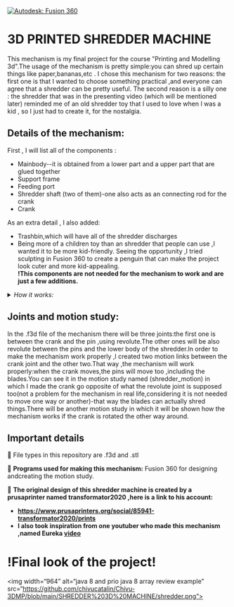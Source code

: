 [![Autodesk: Fusion 360](https://img.shields.io/badge/Autodesk-Fusion360-orange)](https://www.autodesk.com/products/fusion-360/overview?term=1-YEAR)

3D PRINTED SHREDDER MACHINE
==========
This mechanism is my final project for the course "Printing and Modelling 3d".The usage of the mechanism is pretty simple:you can shred up certain things like paper,bananas,etc . I chose this mechanism for two reasons: the first one is that I wanted to choose something practical ,and everyone can agree that a shredder can be pretty useful. The second reason is a silly one : the shredder that was in the presenting video (which will be mentioned later) reminded me of an old shredder toy that I used to love when I was a kid , so I just had to create it, for the nostalgia.

Details of the mechanism:
------------------------------
First , I will list all of the components :

- Mainbody--it is obtained from a lower part and a upper part that are glued together
- Support frame
- Feeding port
- Shredder shaft (two of them)-one also acts as an connecting rod for the crank
- Crank 

As an extra detail , I also added:
- Trashbin,which will have all of the shredder discharges
- Being more of a children toy than an shredder that people can use ,I wanted it to be more kid-friendly. Seeing the opportunity ,I tried sculpting in Fusion 360 to create a penguin that can make the project look cuter and more kid-appealing. <br/>
**!This components are not needed for the mechanism to work and are just a few additions.**
<details>
  <summary><i>How it works:</i></summary>

---
This shredder does not use any electricity,nor a motor , so it is a perfect option for a toy.In order to use the shredder , you need to spin a crank that will make one of the pins to rotate ,also rotating the blades on that pin.On each pin ,you also have a gear that will make the other pin spin when you rotate the crank.Also,the blades are reversed ,because when you spin the crank ,one pin will rotate in one way and the other one in the opposite way.

</details>

Joints and motion study:
------------------------------
In the .f3d file of the mechanism there will be three joints:the first one is between the crank and the pin ,using revolute.The other ones will be also revolute between the pins and the lower body of the shredder.In order to make the mechanism work properly ,I created two motion links between the crank joint and the other two.That way ,the mechanism will work properly:when the crank moves,the pins will move too ,including the blades.You can see it in the motion study named (shredder_motion) in which I made the crank go opposite of what the revolute joint is supposed too(not a problem for the mechanism in real life,considering it is not needed to move one way or another)-that way the blades can actually shred things.There will be another motion study in which it will be shown how the mechanism works if the crank is rotated the other way around.

Important details
------------------------------
🚀 File types in this repository are .f3d and .stl 

🔌 **Programs used for making this mechanism:** Fusion 360 for designing andcreating the motion study.

📜 **The original design of this shredder machine is created by a prusaprinter named transformator2020 ,here is a link to his account:**
- **https://www.prusaprinters.org/social/85941-transformator2020/prints** 
- **I also took inspiration from one youtuber who made this mechanism ,named Eureka [video](https://www.youtube.com/watch?v=ltVqj0MW_hQ)**

!Final look of the project!
======
<img width=“964” alt=“java 8 and prio java 8  array review example” src=“https://github.com/chivucatalin/Chivu-3DMP/blob/main/SHREDDER%203D%20MACHINE/shredder.png”>
